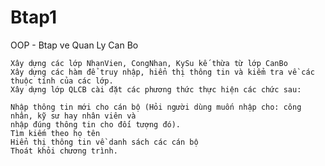 # Btap1
OOP - Btap ve Quan Ly Can Bo

    Xây dựng các lớp NhanVien, CongNhan, KySu kế thừa từ lớp CanBo
    Xây dựng các hàm để truy nhập, hiển thị thông tin và kiểm tra về các thuộc tính của các lớp.
    Xây dựng lớp QLCB cài đặt các phương thức thực hiện các chức sau:

    Nhập thông tin mới cho cán bộ (Hỏi người dùng muốn nhập cho: công nhân, kỹ sư hay nhân viên và
    nhập đúng thông tin cho đối tượng đó).
    Tìm kiếm theo họ tên
    Hiển thị thông tin về danh sách các cán bộ
    Thoát khỏi chương trình.